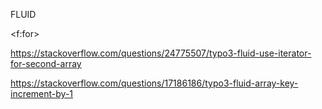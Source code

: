 FLUID

<f:for>

https://stackoverflow.com/questions/24775507/typo3-fluid-use-iterator-for-second-array

https://stackoverflow.com/questions/17186186/typo3-fluid-array-key-increment-by-1
